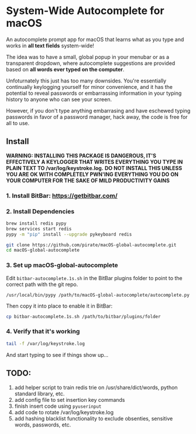# System-Wide Autocomplete for macOS

An autocomplete prompt app for macOS that learns what as you type and works in **all text fields** system-wide!

The idea was to have a small, global popup in your menubar or as a transparent dropdown,
where autocomplete suggestions are provided based on **all words ever typed on the computer**.

Unfoturnately this just has too many downsides.  You're essentially continually keylogging
yourself for minor convenience, and it has the potential to reveal passwords or embarrassing
information in your typing history to anyone who can see your screen.

However, if you don't type anything embarrasing and have eschewed typing passwords in favor of 
a password manager, hack away, the code is free for all to use.

## Install

**WARNING: INSTALLING THIS PACKAGE IS DANGEROUS, IT'S EFFECTIVELY A KEYLOGGER THAT WRITES EVERYTHING YOU TYPE IN PLAIN TEXT TO /var/log/keystroke.log.**
**DO NOT INSTALL THIS UNLESS YOU ARE OK WITH COMPLETELY PWN'ING EVERYTHING YOU DO ON YOUR COMPUTER FOR THE SAKE OF MILD PRODUCTIVITY GAINS**

### 1. Install BitBar: https://getbitbar.com/

### 2. Install Dependencies

```bash
brew install redis pypy
brew services start redis
pypy -m "pip" install --upgrade pykeyboard redis

git clone https://github.com/pirate/macOS-global-autocomplete.git
cd macOS-global-autocomplete
```
### 3. Set up macOS-global-autocomplete

Edit `bitbar-autocomplete.1s.sh` in the BitBar plugins folder to point to the correct path with the git repo.
```
/usr/local/bin/pypy /path/to/macOS-global-autocomplete/autocomplete.py
```

Then copy it into place to enable it in BitBar:
```bash
cp bitbar-autocomplete.1s.sh /path/to/bitbar/plugins/folder
```

### 4. Verify that it's working

```bash
tail -f /var/log/keystroke.log
```

And start typing to see if things show up...

## TODO:

 1. add helper script to train redis trie on /usr/share/dict/words, python standard library, etc.
 2. add config file to set insertion key commands
 3. finish insert code using `pyuserinput`
 4. add code to rotate /var/log/keystroke.log
 5. add hashing blacklist functionality to exclude obsenties, sensitive words, passwords, etc.
